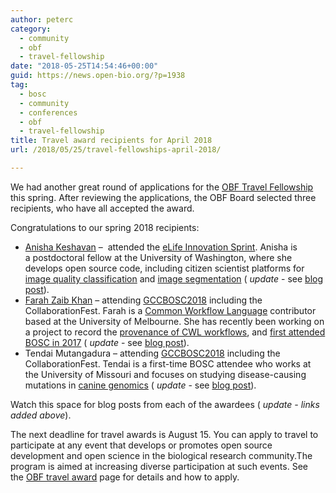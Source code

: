 ```yaml
---
author: peterc
category:
  - community
  - obf
  - travel-fellowship
date: "2018-05-25T14:54:46+00:00"
guid: https://news.open-bio.org/?p=1938
tag:
  - bosc
  - community
  - conferences
  - obf
  - travel-fellowship
title: Travel award recipients for April 2018
url: /2018/05/25/travel-fellowships-april-2018/

---
```

We had another great round of applications for the [OBF Travel Fellowship](https://github.com/OBF/obf-docs/blob/master/Travel_fellowships.md) this spring. After reviewing the applications, the OBF Board selected three recipients, who have all accepted the award.

Congratulations to our spring 2018 recipients:

- [Anisha Keshavan](https://github.com/akeshavan) –  attended the [eLife Innovation Sprint](https://elifesciences.org/events/c40798c3/elife-innovation-sprint-2018). Anisha is a postdoctoral fellow at the University of Washington, where she develops open source code, including citizen scientist platforms for [image quality classification](http://braindr.us/) and [image segmentation](https://test.medulina.com/) ( _update_ \- see [blog post](/2018/05/22/saving-science-from-itself-2018-elife-innovation-sprint/)).
- [Farah Zaib Khan](https://github.com/FarahZKhan) – attending [GCCBOSC2018](https://gccbosc2018.sched.com/) including the CollaborationFest. Farah is a [Common Workflow Language](https://www.commonwl.org/) contributor based at the University of Melbourne. She has recently been working on a project to record the [provenance of CWL workflows](https://github.com/common-workflow-language/cwltool/tree/provenance), and [first attended BOSC in 2017](https://news.open-bio.org/2017/11/21/bosc-2017-prague-land-of-stories/) ( _update_ \- see [blog post](/2018/08/18/city-of-roses-they-call-it-portland-oregon-usa/)).
- Tendai Mutangadura – attending [GCCBOSC2018](https://gccbosc2018.sched.com/) including the CollaborationFest. Tendai is a first-time BOSC attendee who works at the University of Missouri and focuses on studying disease-causing mutations in [canine genomics](https://www.ncbi.nlm.nih.gov/Traces/study/?acc=SRP049358) ( _update_ \- see [blog post](/2018/08/29/the-color-of-bioinformatics/)).

Watch this space for blog posts from each of the awardees ( _update - links added above_).

The next deadline for travel awards is August 15. You can apply to travel to participate at any event that develops or promotes open source development and open science in the biological research community.The program is aimed at increasing diverse participation at such events. See the [OBF travel award](https://github.com/OBF/obf-docs/blob/master/Travel_fellowships.md) page for details and how to apply.
